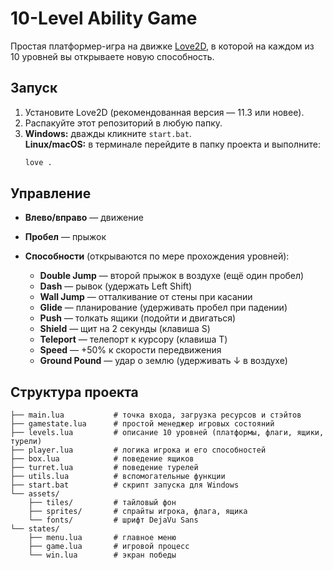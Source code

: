 # 10-Level Ability Game

Простая платформер-игра на движке [Love2D](https://love2d.org/), в которой на каждом из 10 уровней вы открываете новую способность.

## Запуск

1. Установите Love2D (рекомендованная версия — 11.3 или новее).
2. Распакуйте этот репозиторий в любую папку.
3. **Windows:** дважды кликните `start.bat`.  
   **Linux/macOS:** в терминале перейдите в папку проекта и выполните:
   ```bash
   love .

## Управление

* **Влево/вправо** — движение
* **Пробел** — прыжок
* **Способности** (открываются по мере прохождения уровней):

  * **Double Jump** — второй прыжок в воздухе (ещё один пробел)
  * **Dash** — рывок (удержать Left Shift)
  * **Wall Jump** — отталкивание от стены при касании
  * **Glide** — планирование (удерживать пробел при падении)
  * **Push** — толкать ящики (подойти и двигаться)
  * **Shield** — щит на 2 секунды (клавиша S)
  * **Teleport** — телепорт к курсору (клавиша T)
  * **Speed** — +50% к скорости передвижения
  * **Ground Pound** — удар о землю (удерживать ↓ в воздухе)

## Структура проекта

```
├── main.lua           # точка входа, загрузка ресурсов и стэйтов
├── gamestate.lua      # простой менеджер игровых состояний
├── levels.lua         # описание 10 уровней (платформы, флаги, ящики, турели)
├── player.lua         # логика игрока и его способностей
├── box.lua            # поведение ящиков
├── turret.lua         # поведение турелей
├── utils.lua          # вспомогательные функции
├── start.bat          # скрипт запуска для Windows
└── assets/
    ├── tiles/         # тайловый фон
    ├── sprites/       # спрайты игрока, флага, ящика
    └── fonts/         # шрифт DejaVu Sans
└── states/
    ├── menu.lua       # главное меню
    ├── game.lua       # игровой процесс
    └── win.lua        # экран победы
```
